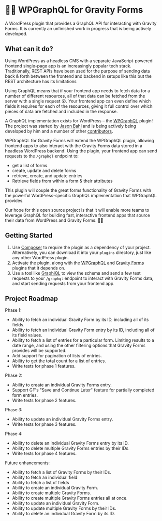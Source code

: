 # 🚀📄 WPGraphQL for Gravity Forms

A WordPress plugin that provides a GraphQL API for interacting with Gravity Forms. It is currently an unfinished work in progress that is being actively developed.

## What can it do?

Using WordPress as a headless CMS with a separate JavaScript-powered frontend single-page app is an increasingly popular tech stack. Traditionally, REST APIs have been used for the purpose of sending data back & forth between the frontend and backend in setups like this but the REST architecture has its limitations

Using GraphQL means that if your frontend app needs to fetch data for a number of different resources, all of that data can be fetched from the server with a single request 😲. Your frontend app can even define which fields it requires for each of the resources, giving it full control over which pieces of data are fetched and included in the response.

A GraphQL implementation exists for WordPress – the [WPGraphQL](https://github.com/wp-graphql/wp-graphql) plugin! The project was started by [Jason Bahl](https://twitter.com/jasonbahl) and is being actively being developed by him and a number of other [contributors](https://github.com/wp-graphql/wp-graphql/graphs/contributors). 

WPGraphQL for Gravity Forms will extend the WPGraphQL plugin, allowing frontend apps to also interact with the Gravity Forms data stored in a headless WordPress backend. Using the plugin, your frontend app can send requests to the `/graphql` endpoint to:
- get a list of forms
- create, update and delete forms
- retrieve, create, and update entries
- Retrieve fields from within a form & their attributes 

This plugin will couple the great forms functionality of Gravity Forms with the powerful WordPress-specific GraphQL implementation that WPGraphQL provides.

Our hope for this open source project is that it will enable more teams to leverage GraphQL for building fast, interactive frontend apps that source their data from WordPress and Gravity Forms. 🙌🏼

## Getting Started

1. Use [Composer](https://getcomposer.org/) to require the plugin as a dependency of your project. Alternatively, you can download it into your `plugins` directory, just like any other WordPress plugin.
1. Activate the plugin, along with the [WPGraphQL](https://www.wpgraphql.com/) and [Gravity Forms](https://www.gravityforms.com/) plugins that it depends on.
1. Use a tool like [GraphiQL](https://electronjs.org/apps/graphiql) to view the schema and send a few test requests to your `/graphql` endpoint to interact with Gravity Forms data, and start sending requests from your frontend app.

## Project Roadmap

Phase 1:
- Ability to fetch an individual Gravity Form by its ID, including all of its fields.
- Ability to fetch an individual Gravity Form entry by its ID, including all of its field values.
- Ability to fetch a list of entries for a particular form. Limiting results to a date range, and using the other filtering options that Gravity Forms provides will be supported.
- Add support for pagination of lists of entries.
- Ability to get the total count for a list of entries.
- Write tests for phase 1 features.

Phase 2:
- Ability to create an individual Gravity Forms entry.
- Support GF's "Save and Continue Later" feature for partially completed form entries.
- Write tests for phase 2 features.

Phase 3:
- Ability to update an individual Gravity Forms entry.
- Write tests for phase 3 features.

Phase 4:
- Ability to delete an individual Gravity Forms entry by its ID.
- Ability to delete multiple Gravity Forms entries by their IDs.
- Write tests for phase 4 features.

Future enhancements:
- Ability to fetch a list of Gravity Forms by their IDs.
- Ability to fetch an individual field
- Ability to fetch a list of fields
- Ability to create an individual Gravity Form.
- Ability to create multiple Gravity Forms.
- Ability to create multiple Gravity Forms entries all at once.
- Ability to update an individual Gravity Form.
- Ability to update multiple Gravity Forms by their IDs.
- Ability to delete an individual Gravity Form by its ID.
